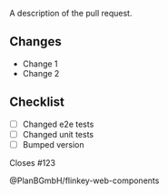 A description of the pull request.

## Changes

- Change 1
- Change 2

## Checklist

- [ ] Changed e2e tests
- [ ] Changed unit tests
- [ ] Bumped version

Closes #123

@PlanBGmbH/flinkey-web-components
